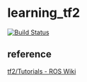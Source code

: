 # learning_tf2

[![Build Status](https://travis-ci.com/RenFukatsu/learning_tf2.svg?branch=master)](https://travis-ci.com/RenFukatsu/learning_tf2)

## reference

[tf2/Tutorials - ROS Wiki](http://wiki.ros.org/tf2/Tutorials)
